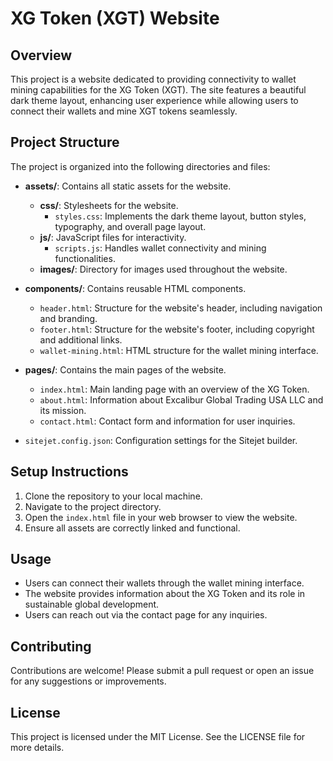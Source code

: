 # XG Token (XGT) Website

## Overview
This project is a website dedicated to providing connectivity to wallet mining capabilities for the XG Token (XGT). The site features a beautiful dark theme layout, enhancing user experience while allowing users to connect their wallets and mine XGT tokens seamlessly.

## Project Structure
The project is organized into the following directories and files:

- **assets/**: Contains all static assets for the website.
  - **css/**: Stylesheets for the website.
    - `styles.css`: Implements the dark theme layout, button styles, typography, and overall page layout.
  - **js/**: JavaScript files for interactivity.
    - `scripts.js`: Handles wallet connectivity and mining functionalities.
  - **images/**: Directory for images used throughout the website.

- **components/**: Contains reusable HTML components.
  - `header.html`: Structure for the website's header, including navigation and branding.
  - `footer.html`: Structure for the website's footer, including copyright and additional links.
  - `wallet-mining.html`: HTML structure for the wallet mining interface.

- **pages/**: Contains the main pages of the website.
  - `index.html`: Main landing page with an overview of the XG Token.
  - `about.html`: Information about Excalibur Global Trading USA LLC and its mission.
  - `contact.html`: Contact form and information for user inquiries.

- `sitejet.config.json`: Configuration settings for the Sitejet builder.

## Setup Instructions
1. Clone the repository to your local machine.
2. Navigate to the project directory.
3. Open the `index.html` file in your web browser to view the website.
4. Ensure all assets are correctly linked and functional.

## Usage
- Users can connect their wallets through the wallet mining interface.
- The website provides information about the XG Token and its role in sustainable global development.
- Users can reach out via the contact page for any inquiries.

## Contributing
Contributions are welcome! Please submit a pull request or open an issue for any suggestions or improvements.

## License
This project is licensed under the MIT License. See the LICENSE file for more details.